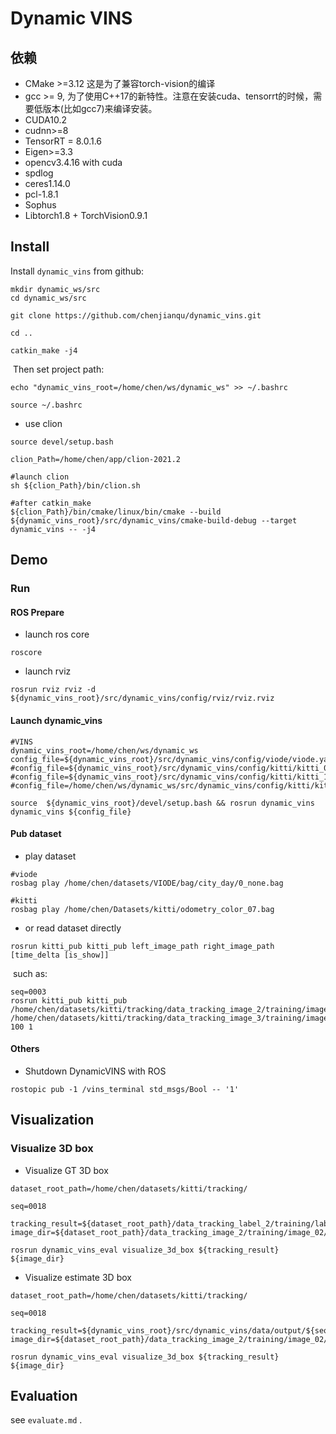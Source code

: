 # Dynamic VINS









## 依赖

* CMake >=3.12  这是为了兼容torch-vision的编译
* gcc >= 9, 为了使用C++17的新特性。注意在安装cuda、tensorrt的时候，需要低版本(比如gcc7)来编译安装。
* CUDA10.2
* cudnn>=8
* TensorRT = 8.0.1.6
* Eigen>=3.3
* opencv3.4.16 with cuda
* spdlog
* ceres1.14.0
* pcl-1.8.1
* Sophus
* Libtorch1.8 + TorchVision0.9.1



## Install

Install `dynamic_vins` from github:

```shell
mkdir dynamic_ws/src
cd dynamic_ws/src

git clone https://github.com/chenjianqu/dynamic_vins.git

cd ..

catkin_make -j4
```

​	Then set project path:

```shell
echo "dynamic_vins_root=/home/chen/ws/dynamic_ws" >> ~/.bashrc

source ~/.bashrc
```





* use clion

```shell
source devel/setup.bash

clion_Path=/home/chen/app/clion-2021.2

#launch clion
sh ${clion_Path}/bin/clion.sh

#after catkin_make
${clion_Path}/bin/cmake/linux/bin/cmake --build ${dynamic_vins_root}/src/dynamic_vins/cmake-build-debug --target dynamic_vins -- -j4
```






## Demo



### Run

#### ROS Prepare

* launch ros core
```shell
roscore
```

* launch rviz
```shell
rosrun rviz rviz -d ${dynamic_vins_root}/src/dynamic_vins/config/rviz/rviz.rviz
```



#### Launch dynamic_vins



```shell
#VINS
dynamic_vins_root=/home/chen/ws/dynamic_ws
config_file=${dynamic_vins_root}/src/dynamic_vins/config/viode/viode.yaml 
#config_file=${dynamic_vins_root}/src/dynamic_vins/config/kitti/kitti_09_30/kitti_09_30_config.yaml
#config_file=${dynamic_vins_root}/src/dynamic_vins/config/kitti/kitti_10_03/kitti_10_03_config.yaml
#config_file=/home/chen/ws/dynamic_ws/src/dynamic_vins/config/kitti/kitti_tracking/kitti_tracking.yaml

source  ${dynamic_vins_root}/devel/setup.bash && rosrun dynamic_vins dynamic_vins ${config_file}
```



#### Pub dataset



* play dataset

```shell
#viode
rosbag play /home/chen/datasets/VIODE/bag/city_day/0_none.bag

#kitti
rosbag play /home/chen/Datasets/kitti/odometry_color_07.bag
```



* or read dataset directly

```shell
rosrun kitti_pub kitti_pub left_image_path right_image_path [time_delta [is_show]] 
```

​	such as:

```shell
seq=0003
rosrun kitti_pub kitti_pub /home/chen/datasets/kitti/tracking/data_tracking_image_2/training/image_02/${seq}  /home/chen/datasets/kitti/tracking/data_tracking_image_3/training/image_03/${seq} 100 1
```



#### Others

* Shutdown DynamicVINS with ROS

```shell
rostopic pub -1 /vins_terminal std_msgs/Bool -- '1'
```







## Visualization

### Visualize 3D box

* Visualize GT 3D box

```shell
dataset_root_path=/home/chen/datasets/kitti/tracking/

seq=0018

tracking_result=${dataset_root_path}/data_tracking_label_2/training/label_02/${seq}.txt
image_dir=${dataset_root_path}/data_tracking_image_2/training/image_02/${seq}/

rosrun dynamic_vins_eval visualize_3d_box ${tracking_result} ${image_dir}
```



* Visualize estimate 3D box

```shell
dataset_root_path=/home/chen/datasets/kitti/tracking/

seq=0018

tracking_result=${dynamic_vins_root}/src/dynamic_vins/data/output/${seq}.txt
image_dir=${dataset_root_path}/data_tracking_image_2/training/image_02/${seq}/

rosrun dynamic_vins_eval visualize_3d_box ${tracking_result} ${image_dir}
```



## Evaluation

see `evaluate.md` .



















